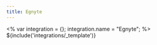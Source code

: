 ```yaml
---
title: Egnyte
---
```

<% var integration = {};
integration.name = "Egnyte"; %>
${include('integrations/_template')}
